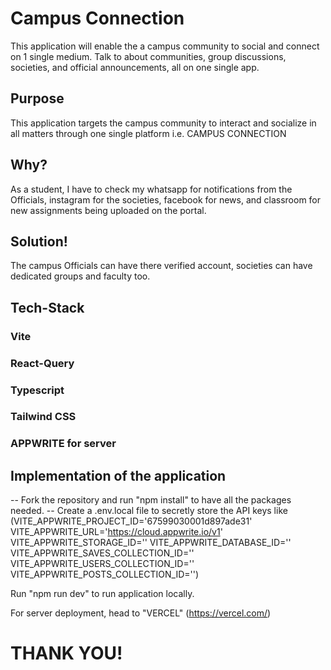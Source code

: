 # Campus Connection
This application will enable the a campus community to social and connect on 1 single medium.
Talk to about communities, group discussions, societies, and official announcements, all on one single app.

## Purpose
This application targets the campus community to interact and socialize in all matters through one single platform i.e. CAMPUS CONNECTION

## Why?
As a student, I have to check my whatsapp for notifications from the Officials, instagram for the societies, facebook for news, and classroom for 
new assignments being uploaded on the portal.

## Solution!
The campus Officials can have there verified account, societies can have dedicated groups and faculty too.

## Tech-Stack
### Vite
### React-Query
### Typescript
### Tailwind CSS
### APPWRITE for server

## Implementation of the application
-- Fork the repository and run "npm install" to have all the packages needed.
-- Create a .env.local file to secretly store the API keys like (VITE_APPWRITE_PROJECT_ID='67599030001d897ade31'
VITE_APPWRITE_URL='https://cloud.appwrite.io/v1'
VITE_APPWRITE_STORAGE_ID=''
VITE_APPWRITE_DATABASE_ID=''
VITE_APPWRITE_SAVES_COLLECTION_ID=''
VITE_APPWRITE_USERS_COLLECTION_ID=''
VITE_APPWRITE_POSTS_COLLECTION_ID='')

Run "npm run dev" to run application locally.

For server deployment, head to "VERCEL" (https://vercel.com/)

# THANK YOU!